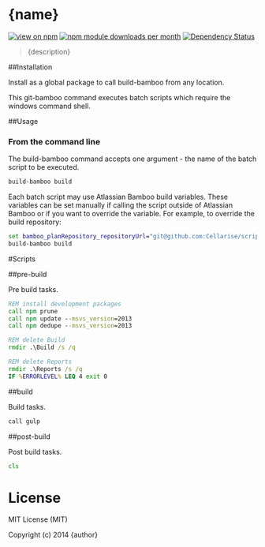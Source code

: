# {name}
[![view on npm](http://img.shields.io/npm/v/{name}.svg)](https://www.npmjs.org/package/{name})
[![npm module downloads per month](http://img.shields.io/npm/dm/{name}.svg)](https://www.npmjs.org/package/{name})
[![Dependency Status](https://david-dm.org/Cellarise/{name}.svg)](https://david-dm.org/Cellarise/{name})

> {description}


##Installation 

Install as a global package to call build-bamboo from any location.

This git-bamboo command executes batch scripts which require the windows command shell.


##Usage 

### From the command line

The build-bamboo command accepts one argument - the name of the batch script to be executed.

```cmd
build-bamboo build
```

Each batch script may use Atlassian Bamboo build variables.  These variables can be set manually if calling the script outside of Atlassian Bamboo or if you want to override the variable.  For example, to override the build repository:

```cmd
set bamboo_planRepository_repositoryUrl="git@github.com:Cellarise/script-git-bamboo.git"
build-bamboo build
```


#Scripts

##pre-build

Pre build tasks.

```bat
REM install development packages
call npm prune
call npm update --msvs_version=2013
call npm dedupe --msvs_version=2013

REM delete Build
rmdir .\Build /s /q

REM delete Reports
rmdir .\Reports /s /q
IF %ERRORLEVEL% LEQ 4 exit 0
```

##build

Build tasks.

```sh
call gulp
```

##post-build

Post build tasks.

```bat
cls
```


# License

MIT License (MIT)

Copyright (c) 2014 {author}